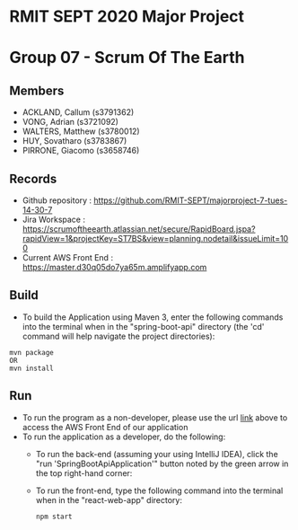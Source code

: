 # RMIT SEPT 2020 Major Project

# Group 07 - Scrum Of The Earth

## Members
* ACKLAND, Callum (s3791362)
* VONG, Adrian (s3721092)
* WALTERS, Matthew (s3780012) 
* HUY, Sovatharo (s3783867)
* PIRRONE, Giacomo (s3658746)

## Records

* Github repository : https://github.com/RMIT-SEPT/majorproject-7-tues-14-30-7
* Jira Workspace : https://scrumoftheearth.atlassian.net/secure/RapidBoard.jspa?rapidView=1&projectKey=ST7BS&view=planning.nodetail&issueLimit=100
* Current AWS Front End : https://master.d30q05do7ya65m.amplifyapp.com


## Build
* To build the Application using Maven 3, enter the following commands into the terminal when in the "spring-boot-api" directory (the 'cd' command will help navigate the project directories):
```
mvn package
OR
mvn install
```
## Run
* To run the program as a non-developer, please use the url [link](https://master.d30q05do7ya65m.amplifyapp.com) above to access the AWS Front End of our application
* To run the application as a developer, do the following:
  * To run the back-end (assuming your using IntelliJ IDEA), click the "run 'SpringBootApiApplication'" button noted by the green arrow in the top right-hand corner:

  * To run the front-end, type the following command into the terminal when in the "react-web-app" directory:
    ```
    npm start
    ```
